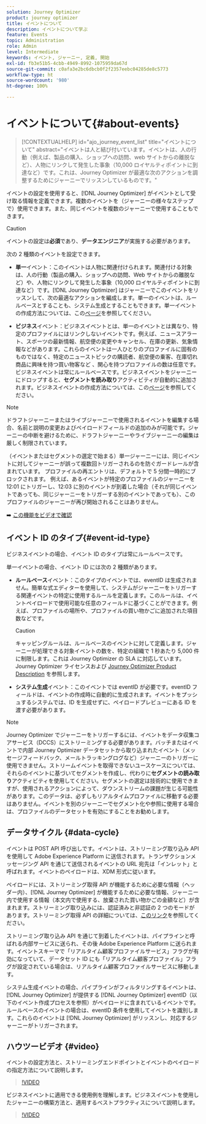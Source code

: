 ```yaml
---
solution: Journey Optimizer
product: journey optimizer
title: イベントについて
description: イベントについて学ぶ
feature: Events
topic: Administration
role: Admin
level: Intermediate
keywords: イベント, ジャーニー, 定義, 開始
exl-id: fb3e51b5-4cbb-4949-8992-1075959da67d
source-git-commit: c0afa3e2bc6dbcb0f2f2357eebc04285de8c5773
workflow-type: ht
source-wordcount: '980'
ht-degree: 100%

---
```


# イベントについて{#about-events}

>[!CONTEXTUALHELP]
>id="ajo_journey_event_list"
>title="イベントについて"
>abstract="イベントは人と結び付いています。イベントは、人の行動（例えば、製品の購入、ショップへの訪問、web サイトからの離脱など）、人物にリンクして発生した事象（10,000 ロイヤルティポイントに到達など）です。これは、Journey Optimizer が最適な次のアクションを調整するためにジャーニーでリッスンしているものです。"

イベントの設定を使用すると、[!DNL Journey Optimizer] がイベントとして受け取る情報を定義できます。複数のイベントを（ジャーニーの様々なステップで）使用できます。また、同じイベントを複数のジャーニーで使用することもできます。

>[!CAUTION]
>
>イベントの設定は&#x200B;**必須**&#x200B;であり、**データエンジニア**&#x200B;が実施する必要があります。

次の 2 種類のイベントを設定できます。

* **単一**&#x200B;イベント：このイベントは人物に関連付けられます。関連付ける対象は、人の行動（製品の購入、ショップへの訪問、Web サイトからの離脱など）や、人物にリンクして発生した事象（10,000 ロイヤルティポイントに到達など）です。[!DNL Journey Optimizer] はジャーニーでこのイベントをリッスンして、次の最適なアクションを編成します。単一のイベントは、ルールベースとすることも、システム生成とすることもできます。単一イベントの作成方法については、この[ページ](../event/about-creating.md)を参照してください。

* **ビジネス**&#x200B;イベント：ビジネスイベントとは、単一のイベントとは異なり、特定のプロファイルにはリンクしないイベントです。例えば、ニュースアラート、スポーツの最新情報、航空便の変更やキャンセル、在庫の更新、気象情報などがあります。これらのイベントは一人ひとりのプロファイルに固有のものではなく、特定のニューストピックの購読者、航空便の乗客、在庫切れ商品に興味を持つ買い物客など 、関心を持つプロファイルの数は任意です。ビジネスイベントは常にルールベースです。ビジネスイベントをジャーニーにドロップすると、**セグメントを読み取り**&#x200B;アクティビティが自動的に追加されます。ビジネスイベントの作成方法については、この[ページ](../event/about-creating-business.md)を参照してください。


>[!NOTE]
>
>ドラフトジャーニーまたはライブジャーニーで使用されるイベントを編集する場合、名前と説明の変更およびペイロードフィールドの追加のみが可能です。ジャーニーの中断を避けるために、ドラフトジャーニーやライブジャーニーの編集は厳しく制限されています。

（イベントまたはセグメントの選定で始まる）単一ジャーニーには、同じイベントに対してジャーニーが誤って複数回トリガーされるのを防ぐガードレールが含まれています。 プロファイルの再エントリは、デフォルトで 5 分間一時的にブロックされます。 例えば、あるイベントが特定のプロファイルのジャーニーを 12:01 にトリガーし、12:03 に別のイベントが到着した場合（それが同じイベントであっても、同じジャーニーをトリガーする別のイベントであっても）、このプロファイルのジャーニーが再び開始されることはありません。

➡️ [この機能をビデオで確認](#video)

## イベント ID のタイプ{#event-id-type}

ビジネスイベントの場合、イベント ID のタイプは常にルールベースです。

単一イベントの場合、イベント ID には次の 2 種類があります。

* **ルールベース**&#x200B;イベント：このタイプのイベントでは、eventID は生成されません。簡単な式エディターを使用して、システムがジャーニーをトリガーする関連イベントの特定に使用するルールを定義します。このルールは、イベントペイロードで使用可能な任意のフィールドに基づくことができます。例えば、プロファイルの場所や、プロファイルの買い物かごに追加された項目数などです。

   >[!CAUTION]
   >
   >キャッピングルールは、ルールベースのイベントに対して定義します。ジャーニーが処理できる対象イベントの数を、特定の組織で 1 秒あたり 5,000 件に制限します。これは Journey Optimizer の SLA に対応しています。Journey Optimizer ライセンスおよび [Journey Optimizer Product Description](https://helpx.adobe.com/jp/legal/product-descriptions/adobe-journey-optimizer.html) を参照します。

* **システム生成**&#x200B;イベント：このイベントでは eventID が必要です。eventID フィールドは、イベントの作成時に自動的に生成されます。イベントをプッシュするシステムでは、ID を生成せずに、ペイロードプレビューにある ID を渡す必要があります。

>[!NOTE]
>
>Journey Optimizer でジャーニーをトリガーするには、イベントをデータ収集コアサービス（DCCS）にストリーミングする必要があります。バッチまたはイベントで内部 Journey Optimizer データセットから取り込まれたイベント（メッセージフィードバック、メールトラッキングログなど）ジャーニーのトリガーに使用できません。ストリームイベントを取得できないユースケースについては、それらのイベントに基づいてセグメントを作成し、代わりに&#x200B;**セグメントの読み取り**&#x200B;アクティビティを使用してください。セグメントの選定は技術的に使用できますが、使用されるアクションによって、ダウンストリームの課題が生じる可能性があります。このデータは、必ずしもリアルタイムプロファイルに移動する必要はありません。イベントを別のジャーニーでセグメント化や参照に使用する場合は、プロファイルのデータセットを有効にすることをお勧めします。

## データサイクル {#data-cycle}

イベントは POST API 呼び出しです。イベントは、ストリーミング取り込み API を使用して Adobe Experience Platform に送信されます。トランザクションメッセージング API を通じて送信されるイベントの URL 宛先は「インレット」と呼ばれます。イベントのペイロードは、XDM 形式に従います。

ペイロードには、ストリーミング取得 API が機能するために必要な情報（ヘッダー内）、[!DNL Journey Optimizer] が機能するために必要な情報、ジャーニー内で使用する情報（本文内で使用する、放棄された買い物かごの金額など）が含まれます。ストリーミング取り込みには、認証済みと非認証の 2 つのモードがあります。ストリーミング取得 API の詳細については、[このリンク](https://experienceleague.adobe.com/docs/experience-platform/xdm/api/getting-started.html?lang=ja)を参照してください。

ストリーミング取り込み API を通じて到着したイベントは、パイプラインと呼ばれる内部サービスに送られ、その後 Adobe Experience Platform に送られます。イベントスキーマで「リアルタイム顧客プロファイルサービス」フラグが有効になっていて、データセット ID にも「リアルタイム顧客プロファイル」フラグが設定されている場合は、リアルタイム顧客プロファイルサービスに移動します。

システム生成イベントの場合、パイプラインがフィルタリングするイベントは、[!DNL Journey Optimizer] が提供する [!DNL Journey Optimizer] eventID（以下のイベント作成プロセスを参照）がペイロードに含まれているイベントです。ルールベースのイベントの場合は、eventID 条件を使用してイベントを識別します。これらのイベントは [!DNL Journey Optimizer] がリッスンし、対応するジャーニーがトリガーされます。

## ハウツービデオ {#video}

イベントの設定方法と、ストリーミングエンドポイントとイベントのペイロードの指定方法について説明します。

>[!VIDEO](https://video.tv.adobe.com/v/336253?quality=12)

ビジネスイベントに適用できる使用例を理解します。ビジネスイベントを使用したジャーニーの構築方法と、適用するベストプラクティスについて説明します。

>[!VIDEO](https://video.tv.adobe.com/v/334234?quality=12)
